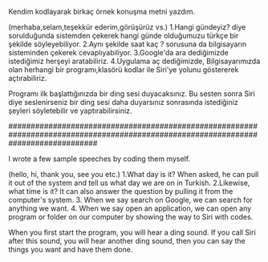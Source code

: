 Kendim kodlayarak birkaç örnek konuşma metni yazdım.

(merhaba,selam,teşekkür ederim,görüşürüz vs.)
1.Hangi gündeyiz? diye sorulduğunda sistemden çekerek hangi günde olduğumuzu türkçe bir şekilde söyleyebiliyor.
2.Aynı şekilde saat kaç ? sorusuna da bilgisayarın sisteminden çekerek cevaplıyabiliyor.
3.Google'da ara dediğimizde istediğimiz herşeyi aratabiliriz.
4.Uygulama aç dediğimizde, Bilgisayarımızda olan herhangi bir programı,klasörü kodlar ile Siri'ye yolunu göstererek açtırabiliriz.


Programı ilk başlattığınızda bir ding sesi duyacaksınız. Bu sesten sonra Siri diye seslenirseniz bir ding sesi daha duyarsınız sonrasında istediğiniz şeyleri söyletebilir ve yaptırabilirsiniz.

####################################################################################################################################

I wrote a few sample speeches by coding them myself.

(hello, hi, thank you, see you etc.)
1.What day is it? When asked, he can pull it out of the system and tell us what day we are on in Turkish.
2.Likewise, what time is it? It can also answer the question by pulling it from the computer's system.
3. When we say search on Google, we can search for anything we want.
4. When we say open an application, we can open any program or folder on our computer by showing the way to Siri with codes.

When you first start the program, you will hear a ding sound. If you call Siri after this sound, you will hear another ding sound, then you can say the things you want and have them done.
